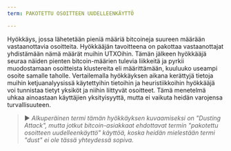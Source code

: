 ```yaml
---
term: PAKOTETTU OSOITTEEN UUDELLEENKÄYTTÖ

---
```

Hyökkäys, jossa lähetetään pieniä määriä bitcoineja suureen määrään vastaanottavia osoitteita. Hyökkääjän tavoitteena on pakottaa vastaanottajat yhdistämään nämä määrät muihin UTXOihin. Tämän jälkeen hyökkääjä seuraa näiden pienten bitcoin-määrien tulevia liikkeitä ja pyrkii muodostamaan osoitteista klustereita eli määrittämään, kuuluuko useampi osoite samalle taholle. Vertailemalla hyökkäyksen aikana kerättyjä tietoja muihin ketjuanalyysissä käytettyihin tietoihin ja heuristiikkoihin hyökkääjä voi tunnistaa tietyt yksiköt ja niihin liittyvät osoitteet. Tämä menetelmä uhkaa ainoastaan käyttäjien yksityisyyttä, mutta ei vaikuta heidän varojensa turvallisuuteen.

> ► *Alkuperäinen termi tämän hyökkäyksen kuvaamiseksi on "Dusting Attack", mutta jotkut bitcoin-asiakkaat ehdottavat termin "pakotettu osoitteen uudelleenkäyttö" käyttöä, koska heidän mielestään termi "dust" ei ole tässä yhteydessä sopiva.*